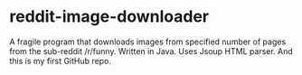 reddit-image-downloader
=======================

A fragile program that downloads images from specified number of pages from the sub-reddit /r/funny. 
Written in Java. Uses Jsoup HTML parser.
And this is my first GitHub repo.
